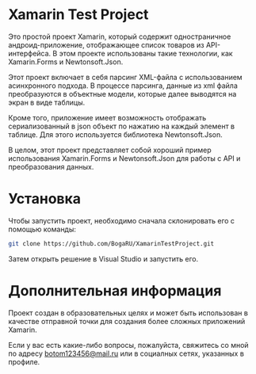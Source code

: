 # Xamarin Test Project
Это простой проект Xamarin, который содержит одностраничное андроид-приложение, отображающее список товаров из API-интерфейса. В этом проекте использованы такие технологии, как Xamarin.Forms и Newtonsoft.Json.

Этот проект включает в себя парсинг XML-файла с использованием асинхронного подхода. В процессе парсинга, данные из xml файла преобразуются в объектные модели, которые далее выводятся на экран в виде таблицы.

Кроме того, приложение имеет возможность отображать сериализованный в json объект по нажатию на каждый элемент в таблице. Для этого используется библиотека Newtonsoft.Json.

В целом, этот проект представляет собой хороший пример использования Xamarin.Forms и Newtonsoft.Json для работы с API и преобразования данных.

# Установка
Чтобы запустить проект, необходимо сначала склонировать его с помощью команды:
```bash
git clone https://github.com/BogaRU/XamarinTestProject.git
```
Затем открыть решение в Visual Studio и запустить его.

# Дополнительная информация
Проект создан в образовательных целях и может быть использован в качестве отправной точки для создания более сложных приложений Xamarin.

Если у вас есть какие-либо вопросы, пожалуйста, свяжитесь со мной по адресу botom123456@mail.ru или в социалных сетях, указанных в профиле.
